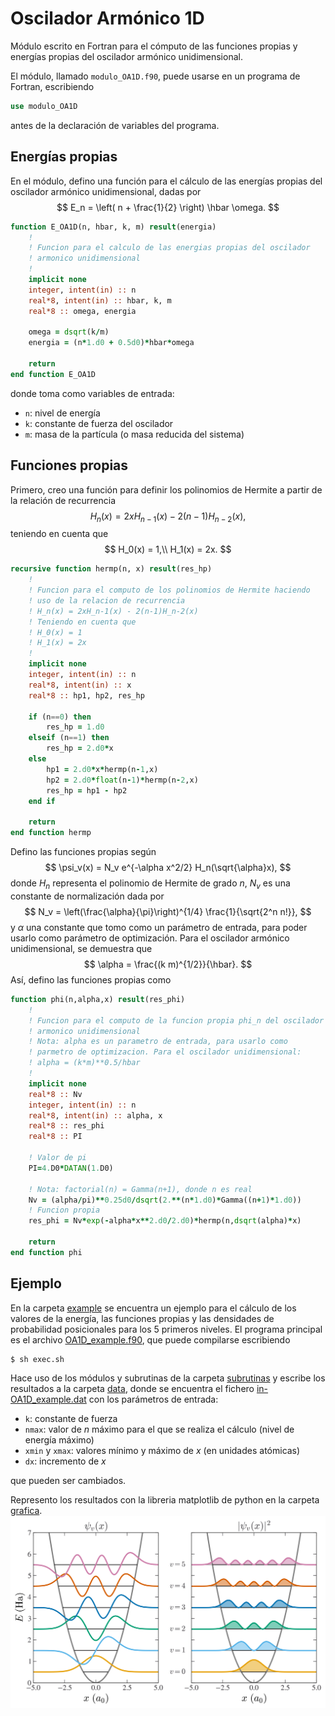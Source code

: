 # Oscilador Armónico 1D

Módulo escrito en Fortran para el cómputo de las funciones propias y energías propias del oscilador armónico unidimensional.

El módulo, llamado `modulo_OA1D.f90`, puede usarse en un programa de Fortran, escribiendo
```fortran
use modulo_OA1D
```
antes de la declaración de variables del programa.

## Energías propias ##

En el módulo, defino una función para el cálculo de las energías propias del
oscilador armónico unidimensional, dadas por
$$
    E_n = \left( n + \frac{1}{2} \right) \hbar \omega.
$$

```fortran
function E_OA1D(n, hbar, k, m) result(energia)
    !
    ! Funcion para el calculo de las energias propias del oscilador
    ! armonico unidimensional
    !
    implicit none
    integer, intent(in) :: n
    real*8, intent(in) :: hbar, k, m
    real*8 :: omega, energia

    omega = dsqrt(k/m)
    energia = (n*1.d0 + 0.5d0)*hbar*omega

    return
end function E_OA1D
```
donde toma como variables de entrada:
- `n`: nivel de energía
- `k`: constante de fuerza del oscilador
- `m`: masa de la partícula (o masa reducida del sistema)

## Funciones propias ##

Primero, creo una función para definir los polinomios de Hermite a partir de la
relación de recurrencia
$$
    H_n(x) = 2xH_{n-1}(x) - 2(n-1)H_{n-2}(x),
$$
teniendo en cuenta que
$$
H_0(x) = 1,\\
H_1(x) = 2x.
$$
```fortran
recursive function hermp(n, x) result(res_hp)
    !
    ! Funcion para el computo de los polinomios de Hermite haciendo
    ! uso de la relacion de recurrencia
    ! H_n(x) = 2xH_n-1(x) - 2(n-1)H_n-2(x)
    ! Teniendo en cuenta que
    ! H_0(x) = 1
    ! H_1(x) = 2x
    !
    implicit none
    integer, intent(in) :: n
    real*8, intent(in) :: x
    real*8 :: hp1, hp2, res_hp

    if (n==0) then
        res_hp = 1.d0
    elseif (n==1) then
        res_hp = 2.d0*x
    else
        hp1 = 2.d0*x*hermp(n-1,x)
        hp2 = 2.d0*float(n-1)*hermp(n-2,x)
        res_hp = hp1 - hp2
    end if

    return
end function hermp
```

Defino las funciones propias según
$$
    \psi_v(x) = N_v e^{-\alpha x^2/2} H_n(\sqrt{\alpha}x),
$$
donde $H_n$ representa el polinomio de Hermite de grado $n$, $N_v$ es una constante de normalización dada por
$$
    N_v = \left(\frac{\alpha}{\pi}\right)^{1/4} \frac{1}{\sqrt{2^n n!}},
$$
y $\alpha$ una constante que tomo como un parámetro de entrada, para poder usarlo como
parámetro de optimización. Para el oscilador armónico unidimensional, se
demuestra que
$$
    \alpha = \frac{(k m)^{1/2}}{\hbar}.
$$
Así, defino las funciones propias como
```fortran
function phi(n,alpha,x) result(res_phi)
    !
    ! Funcion para el computo de la funcion propia phi_n del oscilador
    ! armonico unidimensional
    ! Nota: alpha es un parametro de entrada, para usarlo como
    ! parmetro de optimizacion. Para el oscilador unidimensional:
    ! alpha = (k*m)**0.5/hbar
    !
    implicit none
    real*8 :: Nv
    integer, intent(in) :: n
    real*8, intent(in) :: alpha, x
    real*8 :: res_phi
    real*8 :: PI

    ! Valor de pi
    PI=4.D0*DATAN(1.D0)

    ! Nota: factorial(n) = Gamma(n+1), donde n es real
    Nv = (alpha/pi)**0.25d0/dsqrt(2.**(n*1.d0)*Gamma((n+1)*1.d0))
    ! Funcion propia
    res_phi = Nv*exp(-alpha*x**2.d0/2.d0)*hermp(n,dsqrt(alpha)*x)

    return
end function phi
```

## Ejemplo ##

En la carpeta [example](https://github.com/jaqg/Oscilador-Armonico-1D/tree/main/example) se encuentra un ejemplo para el cálculo de los valores de la energía, las funciones propias y las densidades de probabilidad posicionales para los 5 primeros niveles. El programa principal es el archivo [OA1D_example.f90](https://github.com/jaqg/Oscilador-Armonico-1D/blob/main/example/OA1D_example.f90), que puede compilarse escribiendo
```shell
$ sh exec.sh
```
Hace uso de los módulos y subrutinas de la carpeta [subrutinas](https://github.com/jaqg/Oscilador-Armonico-1D/tree/main/example/subrutinas) y escribe los resultados a la carpeta [data](https://github.com/jaqg/Oscilador-Armonico-1D/tree/main/example/data), donde se encuentra el fichero [in-OA1D_example.dat](https://github.com/jaqg/Oscilador-Armonico-1D/blob/main/example/data/in-OA1D_example.dat) con los parámetros de entrada:
- `k`: constante de fuerza
- `nmax`: valor de $n$ máximo para el que se realiza el cálculo (nivel de
    energía máximo)
- `xmin` y `xmax`: valores mínimo y máximo de $x$ (en unidades atómicas)
- `dx`: incremento de $x$

que pueden ser cambiados.

Represento los resultados con la libreria matplotlib de python en la carpeta
[grafica](https://github.com/jaqg/Oscilador-Armonico-1D/tree/main/example/grafica).
![Funciones y densidades](https://github.com/jaqg/Oscilador-Armonico-1D/blob/main/example/grafica/funciones_densidades_subplot.png)
